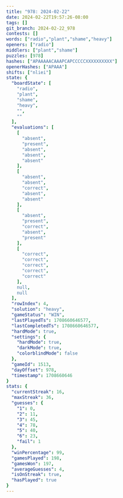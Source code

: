 ```yaml
---
title: "978: 2024-02-22"
date: 2024-02-22T19:57:26-08:00
tags: []
git_branch: 2024-02-22_978
contests: []
words: ["radio","plant","shame","heavy"]
openers: ["radio"]
middlers: ["plant","shame"]
puzzles: [978]
hashes: ["APAAAAACAAAPCAPCCCCCXXXXXXXXXX"]
openerHashes: ["APAAA"]
shifts: ["nliei"]
state: {
  "boardState": [
    "radio",
    "plant",
    "shame",
    "heavy",
    "",
    ""
  ],
  "evaluations": [
    [
      "absent",
      "present",
      "absent",
      "absent",
      "absent"
    ],
    [
      "absent",
      "absent",
      "correct",
      "absent",
      "absent"
    ],
    [
      "absent",
      "present",
      "correct",
      "absent",
      "present"
    ],
    [
      "correct",
      "correct",
      "correct",
      "correct",
      "correct"
    ],
    null,
    null
  ],
  "rowIndex": 4,
  "solution": "heavy",
  "gameStatus": "WIN",
  "lastPlayedTs": 1708660646577,
  "lastCompletedTs": 1708660646577,
  "hardMode": true,
  "settings": {
    "hardMode": true,
    "darkMode": true,
    "colorblindMode": false
  },
  "gameId": 1513,
  "dayOffset": 978,
  "timestamp": 1708660646
}
stats: {
  "currentStreak": 16,
  "maxStreak": 36,
  "guesses": {
    "1": 0,
    "2": 11,
    "3": 45,
    "4": 78,
    "5": 40,
    "6": 23,
    "fail": 1
  },
  "winPercentage": 99,
  "gamesPlayed": 198,
  "gamesWon": 197,
  "averageGuesses": 4,
  "isOnStreak": true,
  "hasPlayed": true
}
---
```

<!-- more -->
